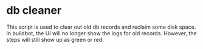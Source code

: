 # db cleaner

This script is used to clear out old db records and reclaim some disk space. In buildbot, the UI will no longer show the logs for old records. However, the steps will still show up as green or red.
